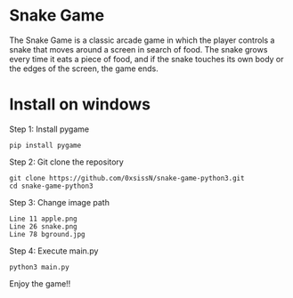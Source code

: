 # Snake Game
The Snake Game is a classic arcade game in which the player controls a snake that moves around a screen in search of food. The snake grows every time it eats a piece of food, and if the snake touches its own body or the edges of the screen, the game ends.
# Install on windows
Step 1: Install pygame
```
pip install pygame
```
Step 2: Git clone the repository
```
git clone https://github.com/0xsissN/snake-game-python3.git
cd snake-game-python3
```
Step 3: Change image path
```
Line 11 apple.png
Line 26 snake.png
Line 78 bground.jpg
```
Step 4: Execute main.py
```
python3 main.py
```
Enjoy the game!!
